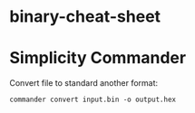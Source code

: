 # binary-cheat-sheet


# Simplicity Commander

Convert file to standard another format:

```
commander convert input.bin -o output.hex
```
